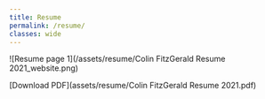 ```yaml
---
title: Resume
permalink: /resume/
classes: wide
---
```

<!--
<object data="/assets/resume/resume.pdf" type="application/pdf" width="1000px" height="1000px">
    <embed src="/assets/resume/resume.pdf">
        <p>This browser does not support PDFs. Please download the PDF to view it: <a href="/assets/resume/resume.pdf">Download PDF</a>.</p>
    </embed>
</object>
-->

![Resume page 1](/assets/resume/Colin FitzGerald Resume 2021_website.png)

[Download PDF](assets/resume/Colin FitzGerald Resume 2021.pdf) 
<!-- | [View on Overleaf](https://www.overleaf.com/read/yjqwjrxvrtxz) -->

